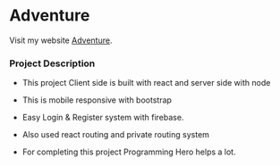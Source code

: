 # Adventure

Visit my website [Adventure](https://adventure-3a214.web.app/).


### Project Description ###   
 
* This project Client side is built with react and server side with node

* This is mobile responsive with bootstrap

* Easy Login & Register system with firebase.

* Also used react routing and private routing system

* For completing this project Programming Hero helps a lot.
    